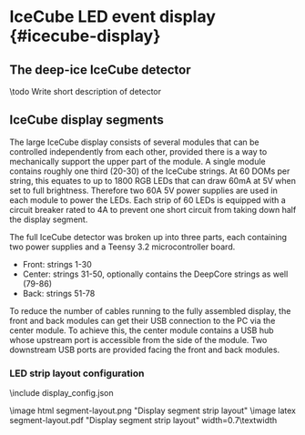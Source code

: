 IceCube LED event display {#icecube-display}
=========================

## The deep-ice IceCube detector ##

\todo Write short description of detector

## IceCube display segments ##

The large IceCube display consists of several modules that can be controlled independently
from each other, provided there is a way to mechanically support the upper part of the module.
A single module contains roughly one third (20-30) of the IceCube strings.
At 60 DOMs per string, this equates to up to 1800 RGB LEDs that can draw 60mA at 5V
when set to full brightness.
Therefore two 60A 5V power supplies are used in each module to power the LEDs.
Each strip of 60 LEDs is equipped with a circuit breaker rated to 4A to prevent one short circuit
from taking down half the display segment.

The full IceCube detector was broken up into three parts, each containing two power supplies
and a Teensy 3.2 microcontroller board.
* Front: strings 1-30
* Center: strings 31-50, optionally contains the DeepCore strings as well (79-86)
* Back: strings 51-78

To reduce the number of cables running to the fully assembled display, the front and back modules
can get their USB connection to the PC via the center module.
To achieve this, the center module contains a USB hub whose upstream port is accessible from the
side of the module.
Two downstream USB ports are provided facing the front and back modules.

### LED strip layout configuration ###

\include display_config.json

\image html  segment-layout.png "Display segment strip layout"
\image latex segment-layout.pdf "Display segment strip layout" width=0.7\textwidth
